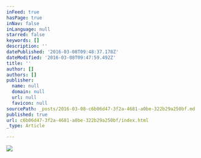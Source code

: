 ```yaml
---
inFeed: true
hasPage: true
inNav: false
inLanguage: null
starred: false
keywords: []
description: ''
datePublished: '2016-03-08T09:48:37.178Z'
dateModified: '2016-03-08T09:47:59.492Z'
title: ''
author: []
authors: []
publisher:
  name: null
  domain: null
  url: null
  favicon: null
sourcePath: _posts/2016-03-08-c6b06d47-3f2a-4681-a0be-322b29a250bf.md
published: true
url: c6b06d47-3f2a-4681-a0be-322b29a250bf/index.html
_type: Article

---
```

![](https://the-grid-user-content.s3-us-west-2.amazonaws.com/3baac253-d03c-40cd-b82f-03397ef70754.jpg)